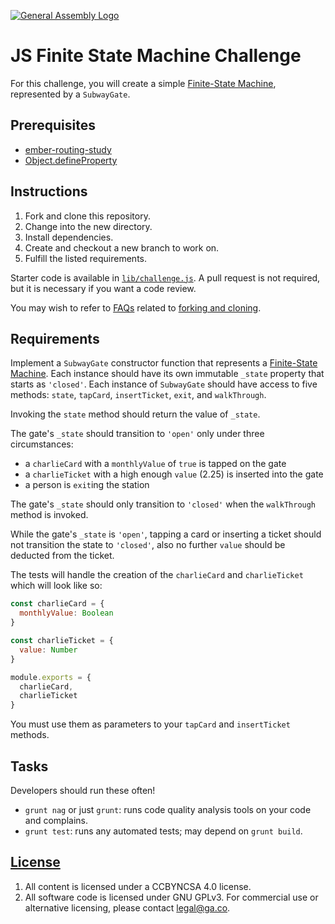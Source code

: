 [![General Assembly Logo](https://camo.githubusercontent.com/1a91b05b8f4d44b5bbfb83abac2b0996d8e26c92/687474703a2f2f692e696d6775722e636f6d2f6b6538555354712e706e67)](https://generalassemb.ly/education/web-development-immersive)

# JS Finite State Machine Challenge

For this challenge, you will create a simple [Finite-State
Machine](https://en.wikipedia.org/wiki/Finite-state_machine), represented by a
`SubwayGate`.

## Prerequisites

- [ember-routing-study](https://git.generalassemb.ly/ga-wdi-boston/ember-routing-study)
- [Object.defineProperty](https://developer.mozilla.org/en-US/docs/Web/JavaScript/Reference/Global_Objects/Object/defineProperty)

## Instructions

1. Fork and clone this repository.
1. Change into the new directory.
1. Install dependencies.
1. Create and checkout a new branch to work on.
1. Fulfill the listed requirements.

Starter code is available in [`lib/challenge.js`](lib/challenge.js). A pull
request is not required, but it is necessary if you want a code review.

You may wish to refer to [FAQs](https://git.generalassemb.ly/ga-wdi-boston/meta/wiki) related to [forking and cloning](https://git.generalassemb.ly/ga-wdi-boston/meta/wiki/ForkAndClone).

## Requirements

Implement a `SubwayGate` constructor function that represents a [Finite-State
Machine](https://en.wikipedia.org/wiki/Finite-state_machine). Each instance
should have its own immutable `_state` property that starts as `'closed'`. Each
instance of `SubwayGate` should have access to five methods: `state`,
`tapCard`, `insertTicket`, `exit`, and `walkThrough`.

Invoking the `state` method should return the value of `_state`.

The gate's `_state` should transition to `'open'` only under three circumstances:

- a `charlieCard` with a `monthlyValue` of `true` is tapped on the gate
- a `charlieTicket` with a high enough `value` (2.25) is inserted into the gate
- a person is `exit`ing the station

The gate's `_state` should only transition to `'closed'` when the `walkThrough`
method is invoked.

While the gate's `_state` is `'open'`, tapping a card or inserting a ticket
should not transition the state to `'closed'`, also no further `value` should
be deducted from the ticket.

The tests will handle the creation of the `charlieCard` and `charlieTicket`
which will look like so:

```js
const charlieCard = {
  monthlyValue: Boolean
}

const charlieTicket = {
  value: Number
}

module.exports = {
  charlieCard,
  charlieTicket
}
```

You must use them as parameters to your `tapCard` and `insertTicket` methods.

## Tasks

Developers should run these often!

- `grunt nag` or just `grunt`: runs code quality analysis tools on your code
  and complains.
- `grunt test`: runs any automated tests; may depend on `grunt build`.

## [License](LICENSE)

1. All content is licensed under a CC­BY­NC­SA 4.0 license.
1. All software code is licensed under GNU GPLv3. For commercial use or
    alternative licensing, please contact legal@ga.co.
